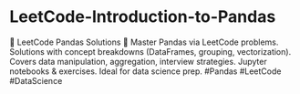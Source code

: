 # LeetCode-Introduction-to-Pandas
🚀 LeetCode Pandas Solutions 🐼 Master Pandas via LeetCode problems. Solutions with concept breakdowns (DataFrames, grouping, vectorization). Covers data manipulation, aggregation, interview strategies. Jupyter notebooks &amp; exercises. Ideal for data science prep. #Pandas #LeetCode #DataScience
